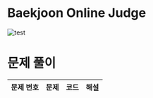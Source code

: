 # Baekjoon Online Judge
![test](https://github.com/whqtker/baekjoon-py/actions/workflows/update-readme.yml/badge.svg)

# 문제 풀이

| 문제 번호 | 문제 | 코드 | 해설 |
|------|------|------|------|